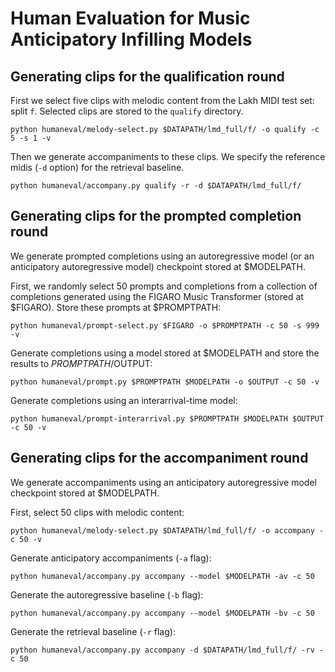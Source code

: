 # Human Evaluation for Music Anticipatory Infilling Models

## Generating clips for the qualification round

First we select five clips with melodic content from the Lakh MIDI test set: split `f`. Selected clips are stored to the `qualify` directory.
```
python humaneval/melody-select.py $DATAPATH/lmd_full/f/ -o qualify -c 5 -s 1 -v
```

Then we generate accompaniments to these clips. We specify the reference midis (`-d` option) for the retrieval baseline.
```
python humaneval/accompany.py qualify -r -d $DATAPATH/lmd_full/f/
```

## Generating clips for the prompted completion round

We generate prompted completions using an autoregressive model (or an anticipatory autoregressive model) checkpoint stored at $MODELPATH.

First, we randomly select 50 prompts and completions from a collection of completions generated using the FIGARO Music Transformer (stored at $FIGARO). Store these prompts at $PROMPTPATH:
```
python humaneval/prompt-select.py $FIGARO -o $PROMPTPATH -c 50 -s 999 -v
```

Generate completions using a model stored at $MODELPATH and store the results to $PROMPTPATH/$OUTPUT:
```
python humaneval/prompt.py $PROMPTPATH $MODELPATH -o $OUTPUT -c 50 -v
```

Generate completions using an interarrival-time model:
```
python humaneval/prompt-interarrival.py $PROMPTPATH $MODELPATH $OUTPUT -c 50 -v
```

## Generating clips for the accompaniment round

We generate accompaniments using an anticipatory autoregressive model checkpoint stored at $MODELPATH.

First, select 50 clips with melodic content:
```
python humaneval/melody-select.py $DATAPATH/lmd_full/f/ -o accompany -c 50 -v
```

Generate anticipatory accompaniments (`-a` flag):
```
python humaneval/accompany.py accompany --model $MODELPATH -av -c 50
```

Generate the autoregressive baseline (`-b` flag):
```
python humaneval/accompany.py accompany --model $MODELPATH -bv -c 50
```

Generate the retrieval baseline (`-r` flag):
```
python humaneval/accompany.py accompany -d $DATAPATH/lmd_full/f/ -rv -c 50
```

